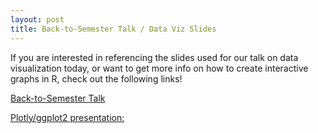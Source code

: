 ```yaml
---
layout: post 
title: Back-to-Semester Talk / Data Viz Slides 
---
```


If you are interested in referencing the slides used for our talk on data visualization today, or want to get more info on how to create interactive graphs in R, check out the following links!

[Back-to-Semester Talk](https://github.com/UGRiDUMass/workshops/blob/master/Spring%202018%20Presentation.pdf)

[Plotly/ggplot2 presentation:](https://evanm31.github.io/plotly_pres.html#1) 
